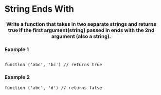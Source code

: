 # String Ends With

<div align = "center">
<h3> 
Write a function that takes in two separate strings and returns true if the first argument(string) passed in ends with the 2nd argument (also a string).
</h3>
  </div>


<h3>Example 1</h3>
<pre>
<!--
<span class="CodeEditor-promptParameter">array</span> = [6,2]
-->
function ('abc', 'bc') // returns true
</pre>

<h3>Example 2</h3>
<pre>
function ('abc', 'd') // returns false
</pre>


